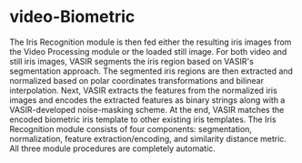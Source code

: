 # video-Biometric

The Iris Recognition module is then fed either the resulting iris images from the Video Processing module or the loaded still image. For both video and still iris images, VASIR segments the iris region based on VASIR's segmentation approach. The segmented iris regions are then extracted and normalized based on polar coordinates transformations and bilinear interpolation. Next, VASIR extracts the features from the normalized iris images and encodes the extracted features as binary strings along with a VASIR-developed noise-masking scheme. At the end, VASIR matches the encoded biometric iris template to other existing iris templates. The Iris Recognition module consists of four components: segmentation, normalization, feature extraction/encoding, and similarity distance metric. All three module procedures are completely auto­matic.

